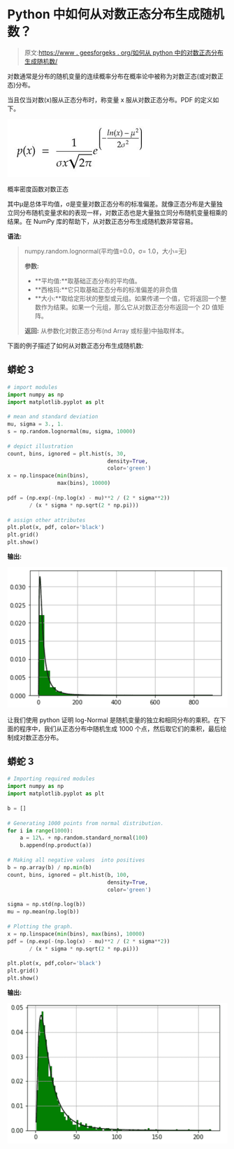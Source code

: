 # Python 中如何从对数正态分布生成随机数？

> 原文:[https://www . geesforgeks . org/如何从 python 中的对数正态分布生成随机数/](https://www.geeksforgeeks.org/how-to-generate-random-numbers-from-a-log-normal-distribution-in-python/)

对数通常是分布的随机变量的连续概率分布在概率论中被称为对数正态(或对数正态)分布。

当且仅当对数(x)服从正态分布时，称变量 x 服从对数正态分布。PDF 的定义如下。

![](img/47a3f2f31e1d62be290c7a4ebd6b9c9f.png)

概率密度函数对数正态

其中μ是总体平均值，σ是变量对数正态分布的标准偏差。就像正态分布是大量独立同分布随机变量求和的表现一样，对数正态也是大量独立同分布随机变量相乘的结果。在 NumPy 库的帮助下，从对数正态分布生成随机数非常容易。

**语法:**

> numpy.random.lognormal(平均值=0.0，σ= 1.0，大小=无)
> 
> **参数:**
> 
> *   **平均值:**取基础正态分布的平均值。
> *   **西格玛:**它只取基础正态分布的标准偏差的非负值
> *   **大小:**取给定形状的整型或元组。如果传递一个值，它将返回一个整数作为结果。如果一个元组，那么它从对数正态分布返回一个 2D 值矩阵。
> 
> **返回:** 从参数化对数正态分布(nd Array 或标量)中抽取样本。

下面的例子描述了如何从对数正态分布生成随机数:

## 蟒蛇 3

```py
# import modules
import numpy as np
import matplotlib.pyplot as plt

# mean and standard deviation
mu, sigma = 3., 1.  
s = np.random.lognormal(mu, sigma, 10000)

# depict illustration
count, bins, ignored = plt.hist(s, 30,
                                density=True, 
                                color='green')
x = np.linspace(min(bins),
                max(bins), 10000)

pdf = (np.exp(-(np.log(x) - mu)**2 / (2 * sigma**2))
       / (x * sigma * np.sqrt(2 * np.pi)))

# assign other attributes
plt.plot(x, pdf, color='black')
plt.grid()
plt.show()
```

**输出:**

![](img/54f6e6bf38f2a4b99dca7087a55e3bb5.png)

让我们使用 python 证明 log-Normal 是随机变量的独立和相同分布的乘积。在下面的程序中，我们从正态分布中随机生成 1000 个点，然后取它们的乘积，最后绘制成对数正态分布。

## 蟒蛇 3

```py
# Importing required modules
import numpy as np
import matplotlib.pyplot as plt

b = []

# Generating 1000 points from normal distribution.
for i in range(1000):
    a = 12\. + np.random.standard_normal(100)
    b.append(np.product(a))

# Making all negative values  into positives
b = np.array(b) / np.min(b)
count, bins, ignored = plt.hist(b, 100, 
                                density=True, 
                                color='green')

sigma = np.std(np.log(b))
mu = np.mean(np.log(b))

# Plotting the graph.
x = np.linspace(min(bins), max(bins), 10000)
pdf = (np.exp(-(np.log(x) - mu)**2 / (2 * sigma**2))
       / (x * sigma * np.sqrt(2 * np.pi)))

plt.plot(x, pdf,color='black')
plt.grid()
plt.show()
```

**输出:**

![](img/bec9055e2583581c3d987d53370ddd83.png)